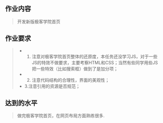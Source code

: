 ## 作业内容
> 开发新版极客学院首页
## 作业要求
> * 1. 注意对极客学院首页整体的还原度，本任务还没学习JS，对于一些JS的特效不做要求，主要考察HTML和CSS；当然有些同学用些JS把一些特效（比如搜索框）做到了是加分项；
> * 2. 注意代码结构的合理性，界面的美观性；
> * 3.注意引用的资源是否规范；
## 达到的水平 
> 做完极客学院首页，在网页布局方面熟练很多.
